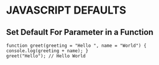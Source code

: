 # JAVASCRIPT DEFAULTS

## Set Default For Parameter in a Function
```
function greet(greeting = "Hello ", name = "World") { console.log(greeting + name); }
greet("Hello"); // Hello World
```
